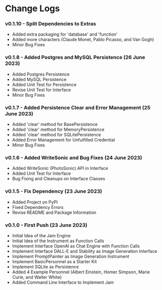 # Change Logs

### v0.1.10 - Split Dependencies to Extras
- Added extra packaging for 'database' and 'function'
- Added more characters (Claude Monet, Pablo Picasso, and Van Gogh)
- Minor Bug Fixes

### v0.1.8 - Added Postgres and MySQL Persistence (26 June 2023)
- Added Postgres Persistence
- Added MySQL Persistence
- Added Unit Test for Persistence
- Revise Unit Test for Interface
- Minor Bug Fixes

### v0.1.7 - Added Persistence Clear and Error Management (25 June 2023)
- Added 'clear' method for BasePersistence
- Added 'clear' method for MemoryPersistence
- Added 'clear' method for SQLitePersistence
- Added Error Management for Unfulfilled Credential
- Minor Bug Fixes

### v0.1.6 - Added WriteSonic and Bug Fixes (24 June 2023)
- Added WriteSonic (PhotoSonic) API in Interface
- Added Unit Test for Interface
- Bug Fixing and Cleanups on Interface Classes

### v0.1.5 - Fix Dependency (23 June 2023)
- Added Project on PyPI
- Fixed Dependency Errors
- Revise README and Package Information

### v0.1.0 - First Push (23 June 2023)

- Initial Idea of the Jam Engine
- Initial Idea of the Instrument as Function Calls
- Implement Interface OpenAI as Chat Engine with Function Calls
- Implement Interface DALL-E and Stability as Image Generation Interface
- Implement PromptPainter as Image Generation Instrument
- Implement BasicPersonnel as a Starter Kit
- Implement SQLite as Persistence
- Added 4 Example Personnel (Albert Einstein, Homer Simpson, Marie Curie, and Walter White)
- Added Command Line Interface to Implement Jam